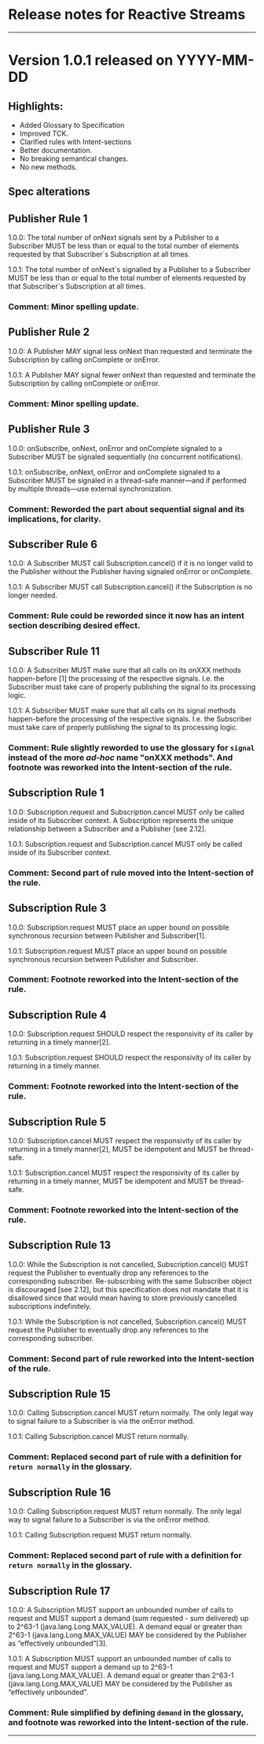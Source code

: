 # Release notes for Reactive Streams

---

# Version 1.0.1 released on YYYY-MM-DD

## Highlights:

- Added Glossary to Specification
- Improved TCK.
- Clarified rules with Intent-sections
- Better documentation.
- No breaking semantical changes.
- No new methods.

## Spec alterations

## Publisher Rule 1

1.0.0: The total number of onNext signals sent by a Publisher to a Subscriber MUST be less than or equal to the total number of elements requested by that Subscriber´s Subscription at all times.

1.0.1: The total number of onNext´s signalled by a Publisher to a Subscriber MUST be less than or equal to the total number of elements requested by that Subscriber´s Subscription at all times.

### Comment: Minor spelling update.

## Publisher Rule 2

1.0.0: A Publisher MAY signal less onNext than requested and terminate the Subscription by calling onComplete or onError.

1.0.1: A Publisher MAY signal fewer onNext than requested and terminate the Subscription by calling onComplete or onError.

### Comment: Minor spelling update.

## Publisher Rule 3

1.0.0: onSubscribe, onNext, onError and onComplete signaled to a Subscriber MUST be signaled sequentially (no concurrent notifications).

1.0.1: onSubscribe, onNext, onError and onComplete signaled to a Subscriber MUST be signaled in a thread-safe manner—and if performed by multiple threads—use external synchronization.

### Comment: Reworded the part about sequential signal and its implications, for clarity.

## Subscriber Rule 6

1.0.0: A Subscriber MUST call Subscription.cancel() if it is no longer valid to the Publisher without the Publisher having signaled onError or onComplete.

1.0.1: A Subscriber MUST call Subscription.cancel() if the Subscription is no longer needed.

### Comment: Rule could be reworded since it now has an intent section describing desired effect.

## Subscriber Rule 11

1.0.0: A Subscriber MUST make sure that all calls on its onXXX methods happen-before [1] the processing of the respective signals. I.e. the Subscriber must take care of properly publishing the signal to its processing logic.

1.0.1: A Subscriber MUST make sure that all calls on its signal methods happen-before the processing of the respective signals. I.e. the Subscriber must take care of properly publishing the signal to its processing logic.

### Comment: Rule slightly reworded to use the glossary for `signal` instead of the more *ad-hoc* name "onXXX methods". And footnote was reworked into the Intent-section of the rule.

## Subscription Rule 1

1.0.0: Subscription.request and Subscription.cancel MUST only be called inside of its Subscriber context. A Subscription represents the unique relationship between a Subscriber and a Publisher [see 2.12].

1.0.1: Subscription.request and Subscription.cancel MUST only be called inside of its Subscriber context.

### Comment: Second part of rule moved into the Intent-section of the rule.

## Subscription Rule 3

1.0.0: Subscription.request MUST place an upper bound on possible synchronous recursion between Publisher and Subscriber[1].

1.0.1: Subscription.request MUST place an upper bound on possible synchronous recursion between Publisher and Subscriber.

### Comment: Footnote reworked into the Intent-section of the rule.

## Subscription Rule 4

1.0.0: Subscription.request SHOULD respect the responsivity of its caller by returning in a timely manner[2].

1.0.1: Subscription.request SHOULD respect the responsivity of its caller by returning in a timely manner.

### Comment: Footnote reworked into the Intent-section of the rule.

## Subscription Rule 5

1.0.0: Subscription.cancel MUST respect the responsivity of its caller by returning in a timely manner[2], MUST be idempotent and MUST be thread-safe.

1.0.1: Subscription.cancel MUST respect the responsivity of its caller by returning in a timely manner, MUST be idempotent and MUST be thread-safe.

### Comment: Footnote reworked into the Intent-section of the rule.

## Subscription Rule 13

1.0.0: While the Subscription is not cancelled, Subscription.cancel() MUST request the Publisher to eventually drop any references to the corresponding subscriber. Re-subscribing with the same Subscriber object is discouraged [see 2.12], but this specification does not mandate that it is disallowed since that would mean having to store previously cancelled subscriptions indefinitely.

1.0.1: While the Subscription is not cancelled, Subscription.cancel() MUST request the Publisher to eventually drop any references to the corresponding subscriber.

### Comment: Second part of rule reworked into the Intent-section of the rule.

## Subscription Rule 15

1.0.0: Calling Subscription.cancel MUST return normally. The only legal way to signal failure to a Subscriber is via the onError method.

1.0.1: Calling Subscription.cancel MUST return normally.

### Comment: Replaced second part of rule with a definition for `return normally` in the glossary.

## Subscription Rule 16

1.0.0: Calling Subscription.request MUST return normally. The only legal way to signal failure to a Subscriber is via the onError method.

1.0.1: Calling Subscription.request MUST return normally.

### Comment: Replaced second part of rule with a definition for `return normally` in the glossary.

## Subscription Rule 17

1.0.0: A Subscription MUST support an unbounded number of calls to request and MUST support a demand (sum requested - sum delivered) up to 2^63-1 (java.lang.Long.MAX_VALUE). A demand equal or greater than 2^63-1 (java.lang.Long.MAX_VALUE) MAY be considered by the Publisher as “effectively unbounded”[3].

1.0.1: A Subscription MUST support an unbounded number of calls to request and MUST support a demand up to 2^63-1 (java.lang.Long.MAX_VALUE). A demand equal or greater than 2^63-1 (java.lang.Long.MAX_VALUE) MAY be considered by the Publisher as “effectively unbounded”.

### Comment: Rule simplified by defining `demand` in the glossary, and footnote was reworked into the Intent-section of the rule.

---